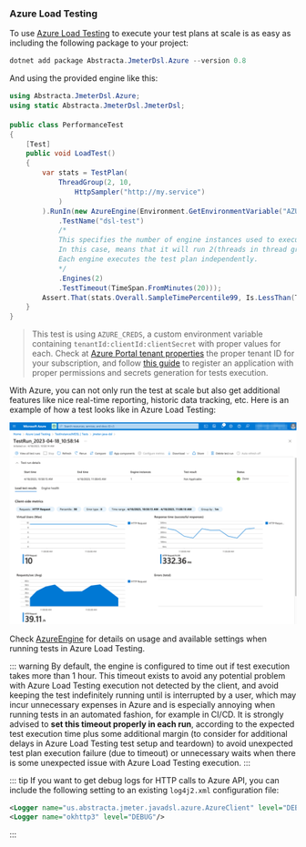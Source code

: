 ### Azure Load Testing

To use [Azure Load Testing](https://azure.microsoft.com/en-us/products/load-testing/) to execute your test plans at scale is as easy as including the following package to your project:

```powershell
dotnet add package Abstracta.JmeterDsl.Azure --version 0.8
```

And using the provided engine like this:

```cs
using Abstracta.JmeterDsl.Azure;
using static Abstracta.JmeterDsl.JmeterDsl;

public class PerformanceTest
{
    [Test]
    public void LoadTest()
    {
        var stats = TestPlan(
            ThreadGroup(2, 10,
                HttpSampler("http://my.service")
            )
        ).RunIn(new AzureEngine(Environment.GetEnvironmentVariable("AZURE_CREDS")) // AZURE_CREDS=tenantId:clientId:secretId
            .TestName("dsl-test")
            /* 
            This specifies the number of engine instances used to execute the test plan. 
            In this case, means that it will run 2(threads in thread group)x2(engines)=4 concurrent users/threads in total. 
            Each engine executes the test plan independently.
            */
            .Engines(2) 
            .TestTimeout(TimeSpan.FromMinutes(20)));
        Assert.That(stats.Overall.SampleTimePercentile99, Is.LessThan(TimeSpan.FromSeconds(5)));
    }
}
```
> This test is using `AZURE_CREDS`, a custom environment variable containing `tenantId:clientId:clientSecret` with proper values for each. Check at [Azure Portal tenant properties](https://portal.azure.com/#view/Microsoft_AAD_IAM/TenantPropertiesBlade) the proper tenant ID for your subscription, and follow [this guide](https://learn.microsoft.com/en-us/azure/active-directory/develop/howto-create-service-principal-portal) to register an application with proper permissions and secrets generation for tests execution.

With Azure, you can not only run the test at scale but also get additional features like nice real-time reporting, historic data tracking, etc. Here is an example of how a test looks like in Azure Load Testing:

![Azure Load Testing Example Execution Dashboard](./azure.png)

Check [AzureEngine](/Abstracta.JmeterDsl.Azure/AzureEngine.cs) for details on usage and available settings when running tests in Azure Load Testing.

::: warning
By default, the engine is configured to time out if test execution takes more than 1 hour.
This timeout exists to avoid any potential problem with Azure Load Testing execution not detected by the
client, and avoid keeping the test indefinitely running until is interrupted by a user,
which may incur unnecessary expenses in Azure and is especially annoying when running tests 
in an automated fashion, for example in CI/CD.
It is strongly advised to **set this timeout properly in each run**, according to the expected test
execution time plus some additional margin (to consider for additional delays in Azure Load Testing
test setup and teardown) to avoid unexpected test plan execution failure (due to timeout) or
unnecessary waits when there is some unexpected issue with Azure Load Testing execution.
:::

::: tip
If you want to get debug logs for HTTP calls to Azure API, you can include the following setting to an existing `log4j2.xml` configuration file:
```xml
<Logger name="us.abstracta.jmeter.javadsl.azure.AzureClient" level="DEBUG"/>
<Logger name="okhttp3" level="DEBUG"/>
```
:::
